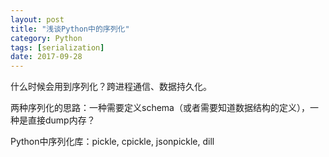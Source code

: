 ```yaml
---
layout: post
title: "浅谈Python中的序列化"
category: Python
tags: [serialization]
date: 2017-09-28
---
```




什么时候会用到序列化？跨进程通信、数据持久化。



两种序列化的思路：一种需要定义schema（或者需要知道数据结构的定义），一种是直接dump内存？



Python中序列化库：pickle, cpickle, jsonpickle, dill

